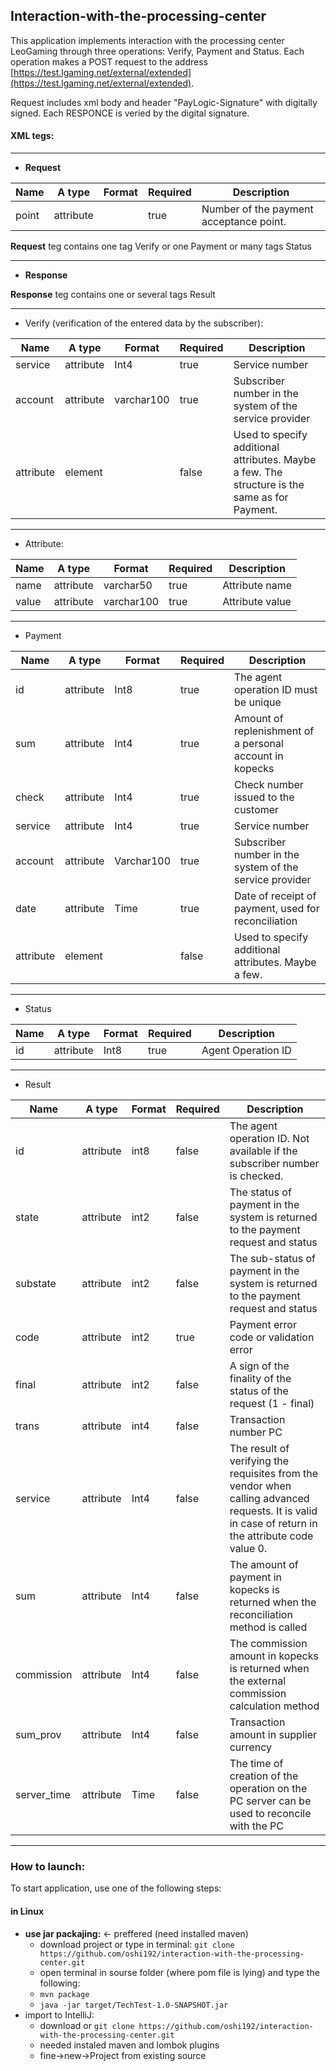## Interaction-with-the-processing-center
This application implements interaction with the processing center LeoGaming through three operations: Verify, Payment and Status.
Each operation makes a POST request to the address [https://test.lgaming.net/external/extended](https://test.lgaming.net/external/extended). 

Request includes xml body and header "PayLogic-Signature" with digitally signed.
Each RESPONCE is veried by the digital signature.

#### XML tegs:

----------------------------------------------------------
 - **Request**
 
 Name | A type | Format | Required | Description
--- | --- | --- | --- | ---
point | attribute |  | true | Number of the payment acceptance point.
 
 **Request** teg contains one tag Verify or one Payment or many tags Status
 
 ----------------------------------------------------------
 - **Response**
 
 **Response** teg contains one or several tags Result
 
---------------------------------------------------------------------------- 
 - Verify (verification of the entered data by the subscriber):

Name | A type | Format | Required | Description
--- | --- | --- | --- | ---
service | attribute | Int4 | true |Service number
account |attribute |varchar100 |true  |Subscriber number in the system of the service provider
attribute  |element  | |false |Used to specify additional attributes. Maybe a few. The structure is the same as for Payment.

-----------------------------------------------
 - Attribute:
 
Name | A type | Format | Required | Description
--- | --- | --- | --- | ---
name | attribute | varchar50 | true | Attribute name
value | attribute | varchar100 | true | Attribute value

---------------------------------------
 - Payment
 
Name | A type | Format | Required | Description
--- | --- | --- | --- | ---
id | attribute | Int8 | true | The agent operation ID must be unique
sum | attribute | Int4 | true | Amount of replenishment of a personal account in kopecks
check | attribute | Int4 | true | Check number issued to the customer
service | attribute | Int4 | true | Service number
account | attribute | Varchar100 | true | Subscriber number in the system of the service provider
date | attribute | Time | true | Date of receipt of payment, used for reconciliation
attribute | element |  | false | Used to specify additional attributes. Maybe a few.

--------------------------------------
 - Status
 
 Name | A type | Format | Required | Description
--- | --- | --- | --- | ---
id | attribute | Int8 | true | Agent Operation ID

--------------------------------------
 - Result
 
 Name | A type | Format | Required | Description
--- | --- | --- | --- | ---
 id  | attribute  | int8  | false  | The agent operation ID. Not available if the subscriber number is checked. 
state  | attribute |  int2  | false  | The status of payment in the system is returned to the payment request and status
substate  | attribute  | int2  | false  | The sub-status of payment in the system is returned to the payment request and status 
code  | attribute  | int2  | true  | Payment error code or validation error
final  | attribute  | int2  | false  | A sign of the finality of the status of the request (1 - final)
trans  | attribute  | int4  | false  | Transaction number PC
service  | attribute  | Int4  | false  | The result of verifying the requisites from the vendor when calling advanced requests. It is valid in case of return in the attribute code value 0. 
sum  | attribute  | Int4  | false  | The amount of payment in kopecks is returned when the reconciliation method is called
commission  | attribute  | Int4  | false  | The commission amount in kopecks is returned when the external commission calculation method
sum_prov  | attribute  | Int4  | false  |Transaction amount in supplier currency
server_time  | attribute  | Time  | false  | The time of creation of the operation on the PC server can be used to reconcile with the PC 

--------------------------------------


### How to launch:
To start application, use one of the following steps:
#### in Linux
 - **use jar packajing:** <- preffered (need installed maven) 
    - download project or type in terminal: ```git clone https://github.com/oshi192/interaction-with-the-processing-center.git```
    - open terminal in sourse folder (where pom file is lying) and type the following:
    - ```mvn package```
    - ```java -jar target/TechTest-1.0-SNAPSHOT.jar ``` 
 - import to IntelliJ: 
    - download or ```git clone https://github.com/oshi192/interaction-with-the-processing-center.git```
    - needed instaled maven and lombok plugins 
    - fine->new->Project from existing source 

